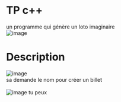 # TP c++
un programme qui génère un loto imaginaire<br>
![image](https://github.com/JDesjardins-cstj/TPFINAL2043120/assets/89429623/b8764015-3ee7-4ced-848e-afe5acce3444)

# Description
![image](https://github.com/JDesjardins-cstj/TPFINAL2043120/assets/89429623/0b505e45-659a-403b-8b55-7cc80f0d808d)<br>
sa demande le nom pour créer un billet<br><br>
![image](https://github.com/JDesjardins-cstj/TPFINAL2043120/assets/89429623/2a9dd4a2-3c9d-45dc-9d6c-1983a298bc3b)
tu peux 
